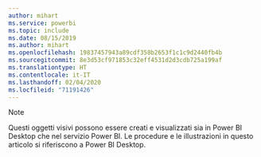 ```yaml
---
author: mihart
ms.service: powerbi
ms.topic: include
ms.date: 08/15/2019
ms.author: mihart
ms.openlocfilehash: 19837457943a89cdf358b2653f1c1c9d2440fb4b
ms.sourcegitcommit: 8e3d53cf971853c32eff4531d2d3cdb725a199af
ms.translationtype: HT
ms.contentlocale: it-IT
ms.lasthandoff: 02/04/2020
ms.locfileid: "71191426"
---
```

>[!NOTE]
>Questi oggetti visivi possono essere creati e visualizzati sia in Power BI Desktop che nel servizio Power BI. Le procedure e le illustrazioni in questo articolo si riferiscono a Power BI Desktop. 
